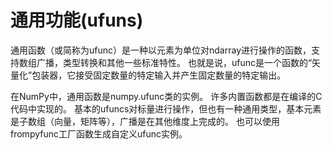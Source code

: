 # 通用功能(ufuns)

通用函数（或简称为ufunc）是一种以元素为单位对ndarray进行操作的函数，支持数组广播，类型转换和其他一些标准特性。 也就是说，ufunc是一个函数的“矢量化”包装器，它接受固定数量的特定输入并产生固定数量的特定输出。

在NumPy中，通用函数是numpy.ufunc类的实例。 许多内置函数都是在编译的C代码中实现的。 基本的ufuncs对标量进行操作，但也有一种通用类型，基本元素是子数组（向量，矩阵等），广播是在其他维度上完成的。 也可以使用frompyfunc工厂函数生成自定义ufunc实例。
